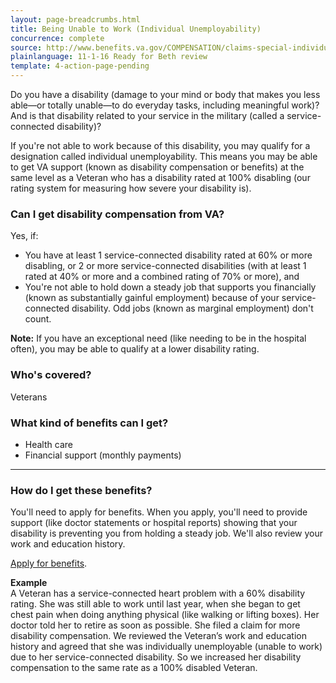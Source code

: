 ```yaml
---
layout: page-breadcrumbs.html
title: Being Unable to Work (Individual Unemployability)
concurrence: complete
source: http://www.benefits.va.gov/COMPENSATION/claims-special-individual_unemployability.asp
plainlanguage: 11-1-16 Ready for Beth review
template: 4-action-page-pending
---
```


Do you have a disability (damage to your mind or body that makes you less able—or totally unable—to do everyday tasks, including meaningful work)? And is that disability related to your service in the military (called a service-connected disability)?

If you're not able to work because of this disability, you may qualify for a designation called individual unemployability. This means you may be able to get VA support (known as disability compensation or benefits) at the same level as a Veteran who has a disability rated at 100% disabling (our rating system for measuring how severe your disability is).

<div class="call-out" markdown="1">

### Can I get disability compensation from VA?
Yes, if:

  - You have at least 1 service-connected disability rated at 60% or more disabling, or 2 or more service-connected disabilities (with at least 1 rated at 40% or more and a combined rating of 70% or more), and
  - You're not able to hold down a steady job that supports you financially (known as substantially gainful employment) because of your service-connected disability. Odd jobs (known as marginal employment) don't count.

**Note:** If you have an exceptional need (like needing to be in the hospital often), you may be able to qualify at a lower disability rating.



### Who's covered?
Veterans
</div>

### What kind of benefits can I get?

- Health care
- Financial support (monthly payments)

-----

### How do I get these benefits?

You'll need to apply for benefits. When you apply, you'll need to provide support (like doctor statements or hospital reports) showing that your disability is preventing you from holding a steady job. We'll also review your work and education history.

[Apply for benefits](https://www.vets.gov/disability-benefits/apply-for-benefits/).

**Example**<br>
A Veteran has a service-connected heart problem with a 60% disability rating. She was still able to work until last year, when she began to get chest pain when doing anything physical (like walking or lifting boxes). Her doctor told her to retire as soon as possible. She filed a claim for more disability compensation. We reviewed the Veteran’s work and education history and agreed that she was individually unemployable (unable to work) due to her service-connected disability. So we increased her disability compensation to the same rate as a 100% disabled Veteran.
